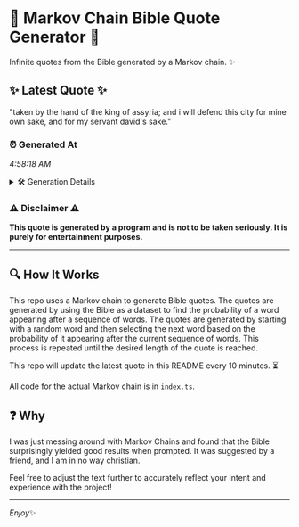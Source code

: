 # 📖 Markov Chain Bible Quote Generator 📖

Infinite quotes from the Bible generated by a Markov chain. ✨

## ✨ Latest Quote ✨
"taken by the hand of the king of assyria; and i will defend this city for mine own sake, and for my servant david's sake."

### ⏰ Generated At
*4:58:18 AM*

<details>
    <summary>🛠️ Generation Details</summary>
    <p>
        <strong>🌱 Seed:</strong> taken<br>
        <strong>🔄 Iterations:</strong> 24<br>
        <strong>📜 Context History:</strong><br>[ taken ]: by<br>[ taken, by ]: the<br>[ taken, by, the ]: hand<br>[ taken, by, the, hand ]: of<br>[ taken, by, the, hand, of ]: the<br>[ taken, by, the, hand, of, the ]: king<br>[ by, the, hand, of, the, king ]: of<br>[ the, hand, of, the, king, of ]: assyria;<br>[ hand, of, the, king, of, assyria; ]: and<br>[ of, the, king, of, assyria;, and ]: i<br>[ the, king, of, assyria;, and, i ]: will<br>[ king, of, assyria;, and, i, will ]: defend<br>[ of, assyria;, and, i, will, defend ]: this<br>[ assyria;, and, i, will, defend, this ]: city<br>[ and, i, will, defend, this, city ]: for<br>[ i, will, defend, this, city, for ]: mine<br>[ will, defend, this, city, for, mine ]: own<br>[ defend, this, city, for, mine, own ]: sake,<br>[ this, city, for, mine, own, sake, ]: and<br>[ city, for, mine, own, sake,, and ]: for<br>[ for, mine, own, sake,, and, for ]: my<br>[ mine, own, sake,, and, for, my ]: servant<br>[ own, sake,, and, for, my, servant ]: david's<br>[ sake,, and, for, my, servant, david's ]: sake.<br>
    </p>
</details>

### ⚠️ Disclaimer ⚠️
**This quote is generated by a program and is not to be taken seriously. It is purely for entertainment purposes.**

---

## 🔍 How It Works

This repo uses a Markov chain to generate Bible quotes. The quotes are generated by using the Bible as a dataset to find the probability of a word appearing after a sequence of words. The quotes are generated by starting with a random word and then selecting the next word based on the probability of it appearing after the current sequence of words. This process is repeated until the desired length of the quote is reached.

This repo will update the latest quote in this README every 10 minutes. ⏳

All code for the actual Markov chain is in `index.ts`.

## ❓ Why

I was just messing around with Markov Chains and found that the Bible surprisingly yielded good results when prompted. 
It was suggested by a friend, and I am in no way christian.

Feel free to adjust the text further to accurately reflect your intent and experience with the project!

---

*Enjoy*✨
